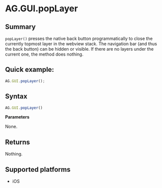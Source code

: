 # AG.GUI.popLayer

## Summary
`popLayer()` presses the native back button programmatically to close the currently topmost layer in the webview stack. The navigation bar (and thus the back button) can be hidden or visible. If there are no layers under the current one, the method does nothing.


## Quick example:
```javascript
AG.GUI.popLayer();
```

## Syntax
```javascript
AG.GUI.popLayer()
```

**Parameters**

None.

## Returns
Nothing.

## Supported platforms
* iOS